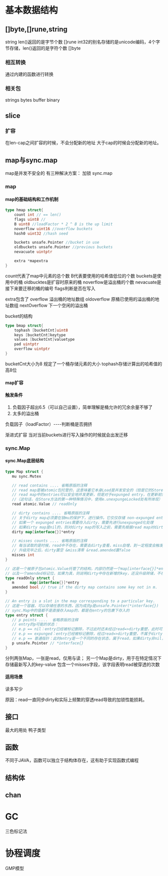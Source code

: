 # 基本数据结构
## []byte,[]rune,string
string len()返回的是字节个数
[]rune int32的别名存储的是unicode编码，4个字节存储，len()返回的是字符个数
[]byte
### 相互转换
通过内建的函数进行转换
### 相关包
strings
bytes
buffer
binary
## slice
### 扩容
在len-cap之间扩容的时候，不会分配新的地址
大于cap的时候会分配新的地址。
## map与sync.map
map是并发不安全的
有三种解决方案：
    加锁
    sync.map
### map
#### map的基础结构和工作机制
``` go
type hmap struct{
    count int // == len()
    flags uint8 //
    B uint8 //loadFactor * 2 ^ B is the up limit
    noverflow uint16 //overflow buckets
    hash0 uint32 //hash seed

    buckets unsafe.Pointer //bucket in use
    oldbuckets unsafe.Pointer //previous buckets
    nevacuate uintptr

    extra *mapextra
}
```
count代表了map中元素的总个数
B代表要使用的哈希值低位的个数
buckets是使用中的桶
oldbucktes是扩容时原来的桶
noverflow是溢出桶的个数
nevacuate是接下来要迁移的桶的编号
flags判断是否在写入

extra包含了
    overflow 溢出桶的地址数组
    oldoverflow 原桶已使用的溢出桶的地址数组
    nextOverflow 下一个空闲的溢出桶

bucket的结构
```go
type bmap struct{
    tophash [bucketCnt]uint8
    keys [bucketCnt]keytype
    values [bucketCnt]valuetype
    pad uintptr
    overflow uintptr
}
```
bucketCnt大小为8 规定了一个桶存储元素的大小
tophash存储计算出的哈希值的高8位

#### map扩容
#### 触发条件
1. 负载因子超出6.5（可以自己设置），简单理解是桶允许的冗余余量不够了
2. 太多的溢出桶

负载因子（loadFactor）----判断桶是否拥挤

渐进式扩容
当对当前buckets进行写入操作的时候就会出发迁移
 
### sync.Map
#### sync.Map底层结构
``` go
type Map struct {
   mu sync.Mutex

   // read contains .... 省略原版的注释
   // read map是被atomic包托管的，这意味着它本身Load是并发安全的（但是它的Store操作需要锁mu的保护）
   // read map中的entries可以安全地并发更新，但是对于expunged entry，在更新前需要经它unexpunge化并存入dirty
   //（这句话，在Store方法的第一种特殊情况中，使用e.unexpungeLocked处有所体现）
   read atomic.Value // readOnly

   // dirty contains .... 省略原版的注释
   // 关于dirty map必须要在锁mu的保护下，进行操作。它仅仅存储 non-expunged entries
   // 如果一个 expunged entries需要存入dirty，需要先进行unexpunged化处理
   // 如果dirty map是nil的，则对dirty map的写入之前，需要先根据read map对dirty map进行浅拷贝初始化
   dirty map[interface{}]*entry

   // misses counts .... 省略原版的注释
   // 每当读取的是时候，read中不存在，需要去dirty查看，miss自增，到一定程度会触发dirty=>read升级转储
   // 升级完毕之后，dirty置空 &miss清零 &read.amended置false
   misses int
}

// 这是一个被原子包atomic.Value托管了的结构，内部仍然是一个map[interface{}]*entry
// 以及一个amended标记位，如果为真，则说明dirty中存在新增的key，还没升级转储，不存在于read中
type readOnly struct {
   m       map[interface{}]*entry
   amended bool // true if the dirty map contains some key not in m.
}

// An entry is a slot in the map corresponding to a particular key.
// 这是一个容器，可以存储任意的东西，因为成员p是unsafe.Pointer(*interface{})
// sync.Map中的值都不是直接存入map的，都是在entry的包裹下存入的
type entry struct {
   // p points ....  省略原版的注释
   // entry的p可能的状态：
   // e.p == nil：entry已经被标记删除，不过此时还未经过read=>dirty重塑，此时可能仍然属于dirty（如果dirty非nil）
   // e.p == expunged：entry已经被标记删除，经过read=>dirty重塑，不属于dirty，仅仅属于read，下一次dirty=>read升级，会被彻底清理
   // e.p == 普通指针：此时entry是一个不同的存在状态，属于read，如果dirty非nil，也属于dirty
   p unsafe.Pointer // *interface{}
}
```
分列两张Map，一张是read，仅用与读；
另一个Map是dirty，用于在特定情况下存储最新写入的key-value
包含一个misses字段，该字段表明read被穿透的次数

#### 适用场景

读多写少

原因：read一直同步dirty和实际上频繁的穿透read导致的加锁性能损耗。

## 接口
最大的用处
    鸭子类型
## 函数
不同于JAVA，函数可以独立于结构体存在，这有助于实现函数式编程
## 结构体
## chan
# GC
三色标记法
# 协程调度
GMP模型
